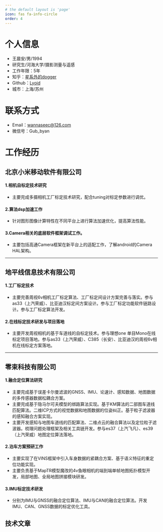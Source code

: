 ```yaml
---
# the default layout is 'page'
icon: fas fa-info-circle
order: 4
---
```


    
# 个人信息

 - 王晨安/男/1994 
 - 研究生/河海大学/摄影测量与遥感 
 - 工作年限：5年
 - 知乎：[星系外的dogger](https://www.zhihu.com/people/lyoid)
 - Github：[Lyoid](http://github.com/lyoid) 
 - 城市：上海/苏州


# 联系方式
- Email：wannaseec@126.com 
- 微信号：Gub_byan



# 工作经历

## 北京小米移动软件有限公司
 
#### 1.相机自标定技术研究
- 主要完成多摄相机工厂标定技术研究，配合tuning对标定参数进行调优。

#### 2.算法dsp加速工作
- 针对图形图像计算特性在不同平台上进行算法加速优化，提高算法性能。

#### 3.Camera相关的底层软件框架调试工作。
- 主要包括高通Camera框架在新平台上的适配工作，了解android的Camera HAL架构。

----
  
## 地平线信息技术有限公司

#### 1.工厂标定技术
- 主要完善周视6v相机工厂标定算法、工厂标定间设计方案完善与落实。参与as33（上汽荣威）、比亚迪汉标定间方案设计。参与工厂标定功能软件链路设计。参与工厂标定算法开发。

#### 2.在线标定技术研发与项目落地
- 主要开发周视相机的基于车道线的自标定技术。参与理想one 单目Mono在线标定项目落地。参与as33（上汽荣威）、C385（长安）、比亚迪汉的周视6v相机在线标定方案落地。

------

## 零束科技有限公司

#### 1.融合定位算法研究
- 主要完成基于误差卡尔曼滤波的GNSS、IMU、论速计、感知数据、地图数据的多传感器数据松耦合方案。
- 主要完成基于隐马尔可夫模型的绑路算法实现。基于KM算法的二部图车道线匹配算法。二维ICP方式的视觉数据和地图数据的位姿纠正。基于粒子滤波器的感知融合方案实现。
- 主要开发感知与地图车道线的匹配算法、二维点云的融合算法以及定位粒子滤波器。梳理问题处理框架及相关工具链开发。参与es37（上汽飞凡）、es39（上汽荣威）地图定位算法落地。

#### 2.泊车方案预研工作
- 主要实现了在VINS框架中引入车身数据的紧耦合方案、基于语义特征的重定位功能实现。
- 主要负责基于MapTR模型魔改的4v鱼眼相机的端到端单帧地图拓扑模型开发，局部地图、全局地图拼接模块研发。

#### 3.IMU标定技术研发
- 分别为IMU与GNSS的融合定位算法、IMU与CAN的融合定位算法。开发IMU、CAN、GNSS数据的标定优化工具。


## 技术文章

